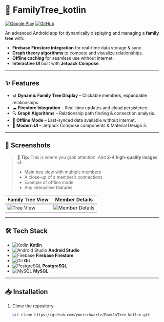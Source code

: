 # 🌳 FamilyTree_kotlin

[![Google Play](https://upload.wikimedia.org/wikipedia/commons/7/78/Google_Play_Store_badge_EN.svg)](https://play.google.com/store/apps/details?id=your.package.name)
[![GitHub](https://cdn.jsdelivr.net/gh/devicons/devicon/icons/github/github-original.svg)](https://github.com/yonischwartz/FamilyTree_kotlin)

An advanced Android app for dynamically displaying and managing a **family tree** with:
- **Firebase Firestore integration** for real-time data storage & sync.
- **Graph theory algorithms** to compute and visualize relationships.
- **Offline caching** for seamless use without internet.
- **Interactive UI** built with **Jetpack Compose**.

---

## ✨ Features

- 📊 **Dynamic Family Tree Display** – Clickable members, expandable relationships.
- ☁ **Firestore Integration** – Real-time updates and cloud persistence.
- 🔍 **Graph Algorithms** – Relationship path finding & connection analysis.
- 📶 **Offline Mode** – Last-synced data available without internet.
- 🎨 **Modern UI** – Jetpack Compose components & Material Design 3.

---

## 📸 Screenshots

> 📌 **Tip:** This is where you grab attention. Add **2-4 high-quality images** of:
> - Main tree view with multiple members  
> - A close-up of a member’s connections  
> - Example of offline mode  
> - Any interactive features  

| Family Tree View | Member Details |
|------------------|----------------|
| ![Tree View](screenshots/tree_view.png) | ![Member Details](screenshots/member_details.png) |

---

## 🛠 Tech Stack

- ![Kotlin](https://cdn.jsdelivr.net/gh/devicons/devicon/icons/kotlin/kotlin-original.svg) **Kotlin**
- ![Android Studio](https://cdn.jsdelivr.net/gh/devicons/devicon/icons/androidstudio/androidstudio-original.svg) **Android Studio**
- ![Firebase](https://cdn.jsdelivr.net/gh/devicons/devicon/icons/firebase/firebase-plain.svg) **Firebase Firestore**
- ![Git](https://cdn.jsdelivr.net/gh/devicons/devicon/icons/git/git-original.svg) **Git**
- ![PostgreSQL](https://cdn.jsdelivr.net/gh/devicons/devicon/icons/postgresql/postgresql-original.svg) **PostgreSQL**
- ![MySQL](https://cdn.jsdelivr.net/gh/devicons/devicon/icons/mysql/mysql-original.svg) **MySQL**

---

## 📥 Installation

1. Clone the repository:
   ```bash
   git clone https://github.com/yonischwartz/FamilyTree_kotlin.git
